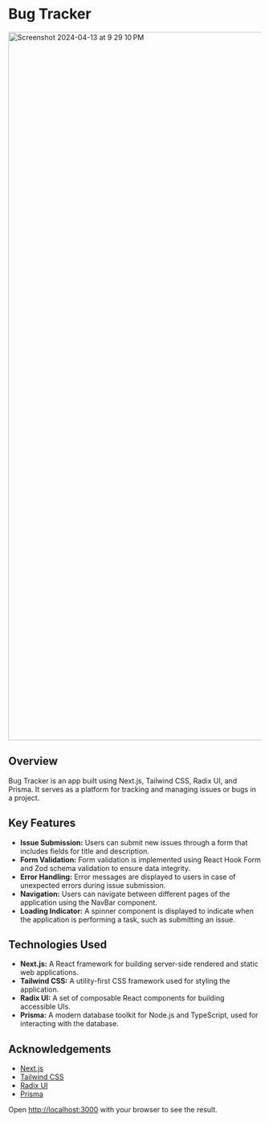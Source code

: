 # Bug Tracker

<img width="1409" alt="Screenshot 2024-04-13 at 9 29 10 PM" src="https://github.com/Hillaryx1/NextJs-Bug-Tracker/assets/160623507/b077ca26-9990-40b3-9623-56ecc2d98817">

## Overview

Bug Tracker is an app built using Next.js, Tailwind CSS, Radix UI, and Prisma. It serves as a platform for tracking and managing issues or bugs in a project.

## Key Features

- **Issue Submission:** Users can submit new issues through a form that includes fields for title and description.
- **Form Validation:** Form validation is implemented using React Hook Form and Zod schema validation to ensure data integrity.
- **Error Handling:** Error messages are displayed to users in case of unexpected errors during issue submission.
- **Navigation:** Users can navigate between different pages of the application using the NavBar component.
- **Loading Indicator:** A spinner component is displayed to indicate when the application is performing a task, such as submitting an issue.

## Technologies Used

- **Next.js:** A React framework for building server-side rendered and static web applications.
- **Tailwind CSS:** A utility-first CSS framework used for styling the application.
- **Radix UI:** A set of composable React components for building accessible UIs.
- **Prisma:** A modern database toolkit for Node.js and TypeScript, used for interacting with the database.



## Acknowledgements

- [Next.js](https://nextjs.org/)
- [Tailwind CSS](https://tailwindcss.com/)
- [Radix UI](https://radix-ui.com/)
- [Prisma](https://www.prisma.io/)



Open [http://localhost:3000](http://localhost:3000) with your browser to see the result.

